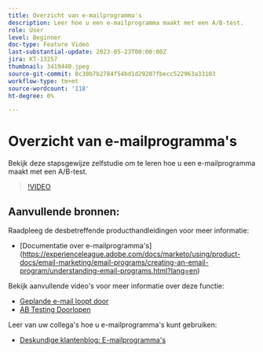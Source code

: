 ```yaml
---
title: Overzicht van e-mailprogramma's
description: Leer hoe u een e-mailprogramma maakt met een A/B-test.
role: User
level: Beginner
doc-type: Feature Video
last-substantial-update: 2023-05-23T00:00:00Z
jira: KT-13257
thumbnail: 3419440.jpeg
source-git-commit: 8c30b7b2784f54bd1d29207fbecc522963a33103
workflow-type: tm+mt
source-wordcount: '118'
ht-degree: 0%

---
```



# Overzicht van e-mailprogramma&#39;s

Bekijk deze stapsgewijze zelfstudie om te leren hoe u een e-mailprogramma maakt met een A/B-test.

>[!VIDEO](https://video.tv.adobe.com/v/3419440/?learn=on)


## Aanvullende bronnen:

Raadpleeg de desbetreffende producthandleidingen voor meer informatie:
* [Documentatie over e-mailprogramma&#39;s] (https://experienceleague.adobe.com/docs/marketo/using/product-docs/email-marketing/email-programs/creating-an-email-program/understanding-email-programs.html?lang=en)

Bekijk aanvullende video&#39;s voor meer informatie over deze functie:
* [Geplande e-mail loopt door](https://experienceleague.adobe.com/docs/marketo-learn/tutorials/email-marketing/scheduled-email-watch.html?lang=en)
* [AB Testing Doorlopen](https://experienceleague.adobe.com/docs/marketo-learn/tutorials/email-marketing/ab-testing-watch.html?lang=en)

Leer van uw collega&#39;s hoe u e-mailprogramma&#39;s kunt gebruiken:
* [Deskundige klantenblog: E-mailprogramma&#39;s](https://nation.marketo.com/t5/product-blogs/marketo-success-series-email-programs/ba-p/304968)

